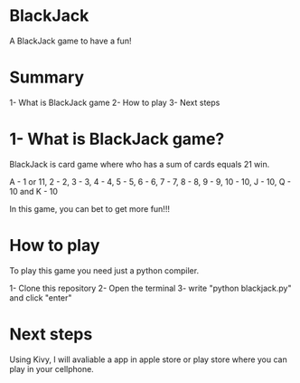 # BlackJack
A BlackJack game to have a fun!

# Summary
1- What is BlackJack game
2- How to play
3- Next steps

# 1- What is BlackJack game?
BlackJack is card game where who has a sum of cards equals 21 win.

A - 1 or 11, 2 - 2, 3 - 3, 4 - 4, 5 - 5, 6 - 6, 7 - 7, 8 - 8, 9 - 9, 10 - 10, J - 10, Q - 10 and K - 10

In this game, you can bet to get more fun!!!

# How to play
To play this game you need just a python compiler.

1- Clone this repository
2- Open the terminal
3- write "python blackjack.py" and click "enter"

# Next steps
Using Kivy, I will avaliable a app in apple store or play store where you can play in your cellphone.
